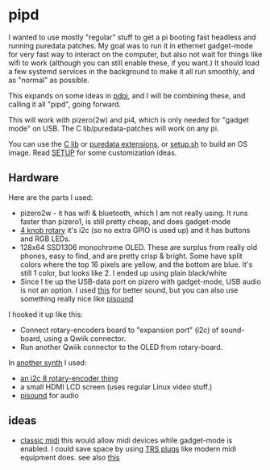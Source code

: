 # pipd

I wanted to use mostly "regular" stuff to get a pi booting fast headless and running puredata patches. My goal was to run it in ethernet gadget-mode for very fast way to interact on the computer, but also not wait for things like wifi to work (although you can still enable these, if you want.) It should load a few systemd services in the background to make it all run smoothly, and as "normal" as possible.

This expands on some ideas in [pdpi](https://github.com/konsumer/pdpi), and I will be combining these, and calling it all "pipd", going forward.

This will work with pizero(2w) and pi4, which is only needed for "gadget mode" on USB. The C lib/puredata-patches will work on any pi.

You can use the [C lib](drivers/) or [puredata extensions](extensions), or [setup.sh](setup.sh) to build an OS image. Read [SETUP](SETUP.md) for some customization ideas.

## Hardware

Here are the parts I used:

- pizero2w - it has wifi & bluetooth, which I am not really using. It runs faster than pizero1, is still pretty cheap, and does gadget-mode
- [4 knob rotary](https://www.adafruit.com/product/5752) it's i2c (so no extra GPIO is used up) and it has buttons and RGB LEDs.
- 128x64 SSD1306 monochrome OLED. These are surplus from really old phones, easy to find, and are pretty crisp & bright. Some have split colors where the top 16 pixels are yellow, and the bottom are blue. It's still 1 color, but looks like 2. I ended up using plain black/white
- Since I tie up the USB-data port on pizero with gadget-mode, USB audio is not an option. I used [this](https://www.amazon.com/RASPIAUDIO-Audio-Sound-Ultra-Raspberry/dp/B09JK728MB) for better sound, but you can also use something really nice like [pisound](https://blokas.io/pisound/)

I hooked it up like this:

- Connect rotary-encoders board to "expansion port" (i2c) of sound-board, using a Qwiik connector.
- Run another Qwiik connector to the OLED from rotary-board.

In [another synth](https://github.com/konsumer/bellasynth) I used:

- [an i2c 8 rotary-encoder thing](https://docs.m5stack.com/en/unit/8Encoder)
- a small HDMI LCD screen (uses regular Linux video stuff.)
- [pisound](https://blokas.io/pisound/) for audio

## ideas

- [classic midi](https://youtu.be/RbdNczYovHQ) this would allow midi devices while gadget-mode is enabled. I could save space by using [TRS plugs](https://midi.org/updated-how-to-make-your-own-3-5mm-mini-stereo-trs-to-midi-5-pin-din-cables) like modern midi equipment does. see also [this](https://gist.github.com/CarloCattano/8c01a6dea6ecbb459acd0b6bcd752ea6)
